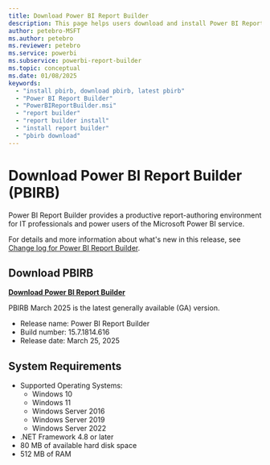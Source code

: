 ```yaml
---
title: Download Power BI Report Builder
description: This page helps users download and install Power BI Report Builder.
author: petebro-MSFT
ms.author: petebro
ms.reviewer: petebro
ms.service: powerbi
ms.subservice: powerbi-report-builder
ms.topic: conceptual
ms.date: 01/08/2025
keywords:
  - "install pbirb, download pbirb, latest pbirb"
  - "Power BI Report Builder"
  - "PowerBIReportBuilder.msi"
  - "report builder"
  - "report builder install"
  - "install report builder"
  - "pbirb download"
---
```


# Download Power BI Report Builder (PBIRB)

Power BI Report Builder provides a productive report-authoring environment for IT professionals and power users of the Microsoft Power BI service.

For details and more information about what's new in this release, see [Change log for Power BI Report Builder](paginated-reports-change-log.md).

## Download PBIRB

**[Download Power BI Report Builder](https://aka.ms/pbireportbuilderexe)**

PBIRB March 2025 is the latest generally available (GA) version.

- Release name: Power BI Report Builder
- Build number: 15.7.1814.616
- Release date: March 25, 2025

## System Requirements

- Supported Operating Systems:
  - Windows 10
  - Windows 11
  - Windows Server 2016
  - Windows Server 2019
  - Windows Server 2022
- .NET Framework 4.8 or later
- 80 MB of available hard disk space
- 512 MB of RAM
